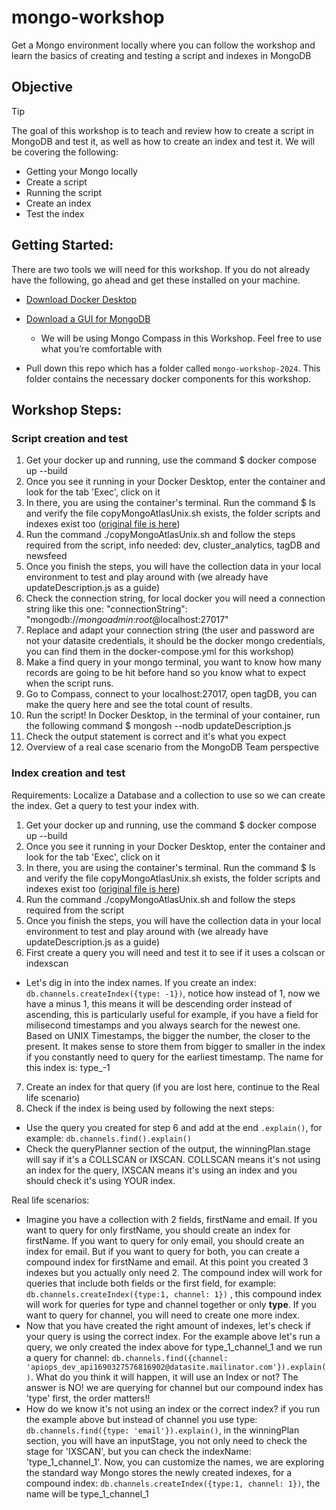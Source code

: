 # mongo-workshop
Get a Mongo environment locally where you can follow the workshop and learn the basics of creating and testing a script and indexes in MongoDB

## Objective
> [!TIP]
> The goal of this workshop is to teach and review how to create a script in MongoDB and test it, as well as how to create an index and test it.
> We will be covering the following:
>    * Getting your Mongo locally
>    * Create a script
>    * Running the script
>    * Create an index
>    * Test the index

## Getting Started:
There are two tools we will need for this workshop. If you do not already have the following, go ahead and get these installed on your machine.

* [Download Docker Desktop](https://www.docker.com/products/docker-desktop/)
* [Download a GUI for MongoDB](https://www.mongodb.com/try/download/compass)
  * We will be using Mongo Compass in this Workshop. Feel free to use what you’re comfortable with
    
* Pull down this repo which has a folder called `mongo-workshop-2024`. This folder contains the necessary docker components for this workshop.

## Workshop Steps:
### Script creation and test
1. Get your docker up and running, use the command $ docker compose up --build
2. Once you see it running in your Docker Desktop, enter the container and look for the tab 'Exec', click on it
3. In there, you are using the container's terminal. Run the command $ ls  and verify the file copyMongoAtlasUnix.sh exists, the folder scripts and indexes exist too ([original file is here](https://github.com/MerrillCorporation/MongoDBDevOps/blob/master/mongoUtility/copyDataToLocal/copyMongoAtlasUnix.sh))
4. Run the command ./copyMongoAtlasUnix.sh and follow the steps required from the script, info needed: dev, cluster_analytics, tagDB and newsfeed
5. Once you finish the steps, you will have the collection data in your local environment to test and play around with (we already have updateDescription.js as a guide)
6. Check the connection string, for local docker you will need a connection string like this one: "connectionString": "mongodb://*mongoadmin*:*root*@localhost:27017"
7. Replace and adapt your connection string (the user and password are not your datasite credentials, it should be the docker mongo credentials, you can find them in the docker-compose.yml for this workshop)
8. Make a find query in your mongo terminal, you want to know how many records are going to be hit before hand so you know what to expect when the script runs.
9. Go to Compass, connect to your localhost:27017, open tagDB, you can make the query here and see the total count of results.
9. Run the script! In Docker Desktop, in the terminal of your container, run the following command $ mongosh --nodb updateDescription.js
10. Check the output statement is correct and it's what you expect
11. Overview of a real case scenario from the MongoDB Team perspective

### Index creation and test
Requirements: Localize a Database and a collection to use so we can create the index. Get a query to test your index with.
1. Get your docker up and running, use the command $ docker compose up --build
2. Once you see it running in your Docker Desktop, enter the container and look for the tab 'Exec', click on it
3. In there, you are using the container's terminal. Run the command $ ls  and verify the file copyMongoAtlasUnix.sh exists, the folder scripts and indexes exist too ([original file is here](https://github.com/MerrillCorporation/MongoDBDevOps/blob/master/mongoUtility/copyDataToLocal/copyMongoAtlasUnix.sh))
4. Run the command ./copyMongoAtlasUnix.sh and follow the steps required from the script
5. Once you finish the steps, you will have the collection data in your local environment to test and play around with (we already have updateDescription.js as a guide)
6. First create a query you will need and test it to see if it uses a colscan or indexscan
  * Let's dig in into the index names. If you create an index: `db.channels.createIndex({type: -1})`, notice how instead of 1, now we have a minus 1, this means it will be descending order instead of ascending, this is particularly useful for example, if you have a field for milisecond timestamps and you always search for the newest one. Based on UNIX Timestamps, the bigger the number, the closer to the present. It makes sense to store them from bigger to smaller in the index if you constantly need to query for the earliest timestamp.
    The name for this index is: type_-1
7. Create an index for that query (if you are lost here, continue to the Real life scenario)
8. Check if the index is being used by following the next steps:
  - Use the query you created for step 6 and add at the end `.explain()`, for example: `db.channels.find().explain()`
  - Check the queryPlanner section of the output, the winningPlan.stage will say if it's a COLLSCAN or IXSCAN. COLLSCAN means it's not using an index for the query, IXSCAN means it's using an index and you should check it's using YOUR index.

Real life scenarios:
- Imagine you have a collection with 2 fields, firstName and email. If you want to query for only firstName, you should create an index for firstName. If you want to query for only email, you should create an index for email. But if you want to query for both, you can create a compound index for firstName and email. At this point you created 3 indexes but you actually only need 2. The compound index will work for queries that include both fields or the first field, for example: `db.channels.createIndex({type:1, channel: 1})` , this compound index will work for queries for type and channel together or only <b>type</b>. If you want to query for channel, you will need to create one more index.
- Now that you have created the right amount of indexes, let's check if your query is using the correct index. For the example above let's run a query, we only created the index above for type_1_channel_1 and we run a query for channel: `db.channels.find({channel: 'apiops_dev_api1690327576816902@datasite.mailinator.com'}).explain()`. What do you think it will happen, it will use an Index or not? The answer is NO! we are querying for channel but our compound index has 'type' first, the order matters!!
- How do we know it's not using an index or the correct index? if you run the example above but instead of channel you use type: `db.channels.find({type: 'email'}).explain()`, in the winningPlan section, you will have an inputStage, you not only need to check the stage for 'IXSCAN', but you can check the indexName: 'type_1_channel_1'.
Now, you can customize the names, we are exploring the standard way Mongo stores the newly created indexes, for a compound index: `db.channels.createIndex({type:1, channel: 1})`, the name will be type_1_channel_1